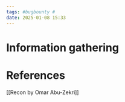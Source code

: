 ```yaml
---
tags: #bugbounty #
date: 2025-01-08 15:33
---
```

# Information gathering




# References
[[Recon by Omar Abu-Zekri]]
